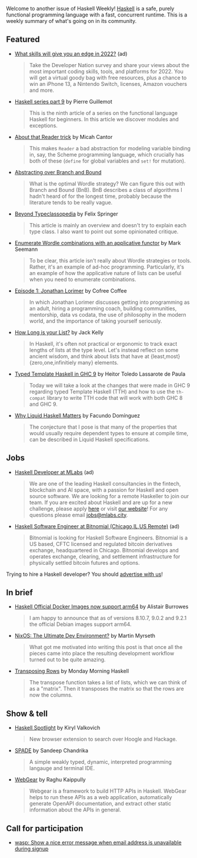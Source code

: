 Welcome to another issue of Haskell Weekly!
[Haskell](https://www.haskell.org) is a safe, purely functional programming language with a fast, concurrent runtime.
This is a weekly summary of what's going on in its community.

## Featured

<!-- Runs on 2021-12-09, 2021-12-23, 2022-01-06, and 2022-01-20. -->
- [What skills will give you an edge in 2022?](https://www.developereconomics.net/?member_id=haskell) (ad)
  > Take the Developer Nation survey and share your views about the most important coding skills, tools, and platforms for 2022. You will get a virtual goody bag with free resources, plus a chance to win an iPhone 13, a Nintendo Switch, licenses, Amazon vouchers and more.

- [Haskell series part 9](https://blog.kalvad.com/haskell-series-part-9/) by Pierre Guillemot
  > This is the ninth article of a series on the functional language Haskell for beginners. In this article we discover modules and exceptions.

- [About that Reader trick](https://www.micahcantor.com/blog/about-that-reader-trick/) by Micah Cantor
  > This makes `Reader` a bad abstraction for modeling variable binding in, say, the Scheme programming language, which crucially has both of these (`define` for global variables and `set!` for mutation).

- [Abstracting over Branch and Bound](https://tarmean.github.io/branch_and_bound.html)
  > What is the optimal Wordle strategy? We can figure this out with Branch and Bound (BnB). BnB describes a class of algorithms I hadn't heard of for the longest time, probably because the literature tends to be really vague.

- [Beyond Typeclassopedia](https://felixspringer.xyz/homepage/blog/beyondTypeclassopedia) by Felix Springer
  > This article is mainly an overview and doesn't try to explain each type class. I also want to point out some opinionated critique.

- [Enumerate Wordle combinations with an applicative functor](https://blog.ploeh.dk/2022/01/17/enumerate-wordle-combinations-with-an-applicative-functor/) by Mark Seemann
  > To be clear, this article isn't really about Wordle strategies or tools. Rather, it's an example of ad-hoc programming. Particularly, it's an example of how the applicative nature of lists can be useful when you need to enumerate combinations.

- [Episode 1: Jonathan Lorimer](https://anchor.fm/cofree-coffee/episodes/Jonathan-Lorimer-e1d0qrd) by Cofree Coffee
  > In which Jonathan Lorimer discusses getting into programming as an adult, hiring a programming coach, building communities, mentorship, data vs codata, the use of philosophy in the modern world, and the importance of taking yourself seriously.

- [How Long is your List?](http://jackkelly.name/blog/archives/2022/01/15/how_long_is_your_list/index.html) by Jack Kelly
  > In Haskell, it's often not practical or ergonomic to track exact lengths of lists at the type level. Let's instead reflect on some ancient wisdom, and think about lists that have at {least,most} {zero,one,infinitiely many} elements.

- [Typed Template Haskell in GHC 9](https://serokell.io/blog/typed-template-haskell-in-ghc-9) by Heitor Toledo Lassarote de Paula
  > Today we will take a look at the changes that were made in GHC 9 regarding typed Template Haskell (TTH) and how to use the `th-compat` library to write TTH code that will work with both GHC 8 and GHC 9.

- [Why Liquid Haskell Matters](https://www.tweag.io/blog/2022-01-19-why-liquid-haskell/) by Facundo Domínguez
  > The conjecture that I pose is that many of the properties that would usually require dependent types to ensure at compile time, can be described in Liquid Haskell specifications.

## Jobs

<!-- Runs from 2021-11-04 to 2022-04-14. -->
- [Haskell Developer at MLabs](https://apply.workable.com/mlabs/j/63DAAA4AEF/) (ad)
  > We are one of the leading Haskell consultancies in the fintech, blockchain and AI space, with a passion for Haskell and open source software. We are looking for a remote Haskeller to join our team. If you are excited about Haskell and are up for a new challenge, please apply [here](https://apply.workable.com/mlabs/j/63DAAA4AEF/) or visit [our website](https://mlabs.city/)! For any questions please email <jobs@mlabs.city>.

<!-- Runs from 2022-01-06 to 2022-03-24. -->
- [Haskell Software Engineer at Bitnomial (Chicago,IL,US Remote)](https://bitnomial.com/jobs/) (ad)
  > Bitnomial is looking for Haskell Software Engineers. Bitnomial is a US based, CFTC licensed and regulated bitcoin derivatives exchange, headquartered in Chicago. Bitnomial develops and operates exchange, clearing, and settlement infrastructure for physically settled bitcoin futures and options.

Trying to hire a Haskell developer?
You should [advertise with us](https://haskellweekly.news/advertising.html)!

## In brief

- [Haskell Official Docker Images now support arm64](https://discourse.haskell.org/t/haskell-official-docker-images-now-support-arm64-and-other-updates/3917?u=taylorfausak) by Alistair Burrowes
  > I am happy to announce that as of versions 8.10.7, 9.0.2 and 9.2.1 the official Debian images support arm64.

- [NixOS: The Ultimate Dev Environment?](https://myme.no/posts/2022-01-16-nixos-the-ultimate-dev-environment.html) by Martin Myrseth
  > What got me motivated into writing this post is that once all the pieces came into place the resulting development workflow turned out to be quite amazing.

- [Transposing Rows](https://mmhaskell.com/blog/2022/1/17/transposing-rows) by Monday Morning Haskell
  > The transpose function takes a list of lists, which we can think of as a "matrix". Then it transposes the matrix so that the rows are now the columns.

## Show & tell

- [Haskell Spotlight](https://discourse.haskell.org/t/haskell-spotlight-new-browser-extension-to-search-over-hoogle-and-hackage/3915?u=taylorfausak) by Kiryl Valkovich
  > New browser extension to search over Hoogle and Hackage.

- [SPADE](https://hackage.haskell.org/package/spade-0.1.0.5) by Sandeep Chandrika
  > A simple weakly typed, dynamic, interpreted programming langauge and terminal IDE.

- [WebGear](https://haskell-webgear.github.io) by Raghu Kaippully
  > Webgear is a framework to build HTTP APIs in Haskell. WebGear helps to run these APIs as a web application, automatically generate OpenAPI documentation, and extract other static information about the APIs in general.

## Call for participation

- [wasp: Show a nice error message when email address is unavailable during signup](https://github.com/wasp-lang/wasp/issues/429)
